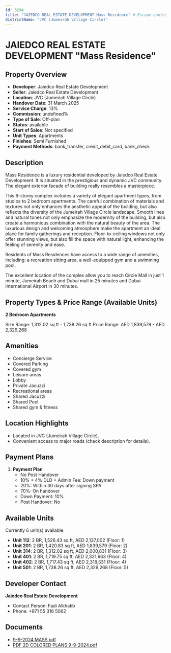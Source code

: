 ```yaml
---
id: 3294
title: "JAIEDCO REAL ESTATE DEVELOPMENT Mass Residence" # Escape quotes for YAML string
districtName: "JVC (Jumeirah Village Circle)"
---
```


# JAIEDCO REAL ESTATE DEVELOPMENT "Mass Residence"

## Property Overview
- **Developer**: Jaiedco Real Estate Development
- **Seller**: Jaiedco Real Estate Development
- **Location**: JVC (Jumeirah Village Circle)
- **Handover Date**: 31 March 2025
- **Service Charge**: 13%
- **Commission**: undefined%
- **Type of Sale**: Off-plan
- **Status**: available
- **Start of Sales**: Not specified
- **Unit Types**: Apartments
- **Finishes**: Semi Furnished
- **Payment Methods**: bank_transfer, credit_debit_card, bank_check

## Description
Mass Residence is a luxury residential developed  by Jaiedco Real Estate Development. It is situated in the prestigious and dynamic JVC community. The elegant exterior facade of building really resembles a masterpiece.

This 6-storey complex includes a variety of elegant apartment types, from studios to 2 bedroom apartments. The careful combination of materials and textures not only enhances the aesthetic appeal of the building, but also reflects the diversity of the Jumeirah Village Circle landscape. Smooth lines and natural tones not only emphasize the modernity of the building, but also create a harmonious combination with the natural beauty of the area. The luxurious design and welcoming atmosphere make the apartment an ideal place for family gatherings and reception. Floor-to-ceiling windows not only offer stunning views, but also fill the space with natural light, enhancing the feeling of serenity and ease. 

Residents of Mass Residences have access to a wide range of amenities, including: a recreation sitting area, a well-equipped gym and a swimming pool.

The excellent location of the complex allow you to reach Circle Mall in just 1 minute, Jumeirah Beach and Dubai mall in 25 minutes and Dubai International Airport in 30 minutes.

## Property Types & Price Range (Available Units)
**2 Bedroom Apartments**

Size Range: 1,312.02 sq ft - 1,738.26 sq ft
Price Range: AED 1,839,579 - AED 2,329,268

## Amenities
- Concierge Service
- Covered Parking
- Covered gym
- Leisure areas
- Lobby
- Private Jacuzzi
- Recreational areas
- Shared Jacuzzi
- Shared Pool
- Shared gym & fitness

## Location Highlights
- Located in JVC (Jumeirah Village Circle).
- Convenient access to major roads (check description for details).

## Payment Plans
1. **Payment Plan**
   - No Post Handover
   - 10% + 4% DLD + Admin Fee: Down payment
   - 20%: Within 30 days after signing SPA
   - 70%: On handover
   - Down Payment: 10%
   - Post Handover: No

## Available Units
Currently 6 unit(s) available:
- **Unit 112**: 2 BR, 1,526.43 sq ft, AED 2,137,002 (Floor: 1)
- **Unit 201**: 2 BR, 1,420.83 sq ft, AED 1,839,579 (Floor: 2)
- **Unit 314**: 2 BR, 1,312.02 sq ft, AED 2,000,831 (Floor: 3)
- **Unit 401**: 2 BR, 1,719.75 sq ft, AED 2,321,663 (Floor: 4)
- **Unit 402**: 2 BR, 1,717.43 sq ft, AED 2,318,531 (Floor: 4)
- **Unit 501**: 2 BR, 1,738.26 sq ft, AED 2,329,268 (Floor: 5)

## Developer Contact
**Jaiedco Real Estate Development**
- Contact Person: Fadi Alkhatib
- Phone: +971 55 316 5062

## Documents
- [9-9-2024 MASS.pdf](https://cdn.geniemap.net/2024/10/08/bE8idjQNahFIMmeibvViciHpgIcHRS2YmLL4ajMy.pdf)
- [PDF 2D COLORED PLANS 9-9-2024.pdf](https://cdn.geniemap.net/2025/03/19/i3SzfAshtUtRETw1bbdzR0evdPMMX6RxUNJLlKrP.pdf)
